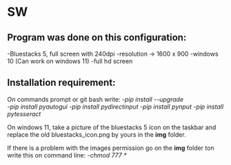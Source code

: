 # SW

## Program was done on this configuration:
-Bluestacks 5, full screen with 240dpi
-resolution -> 1600 x 900
-windows 10 (Can work on windows 11)
-full hd screen

## Installation requirement:
On commands prompt or git bash write:
_-pip install --upgrade_<br />
_-pip install pyautogui_
_-pip install pydirectinput_
_-pip install pynput_
_-pip install pytesseract_

On windows 11, take a picture of the bluestacks 5 icon on the taskbar and replace the old bluestacks_icon.png by yours in the **img** folder.

If there is a problem with the images permission go on the **img** folder ton write this on command line:
_-chmod 777 *_
